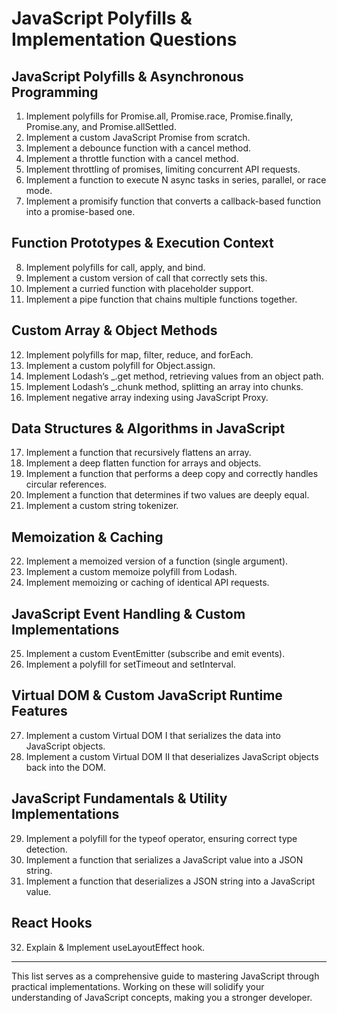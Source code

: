 # JavaScript Polyfills & Implementation Questions

## JavaScript Polyfills & Asynchronous Programming

1. Implement polyfills for Promise.all, Promise.race, Promise.finally, Promise.any, and Promise.allSettled.
2. Implement a custom JavaScript Promise from scratch.
3. Implement a debounce function with a cancel method.
4. Implement a throttle function with a cancel method.
5. Implement throttling of promises, limiting concurrent API requests.
6. Implement a function to execute N async tasks in series, parallel, or race mode.
7. Implement a promisify function that converts a callback-based function into a promise-based one.

## Function Prototypes & Execution Context

8. Implement polyfills for call, apply, and bind.
9. Implement a custom version of call that correctly sets this.
10. Implement a curried function with placeholder support.
11. Implement a pipe function that chains multiple functions together.

## Custom Array & Object Methods

12. Implement polyfills for map, filter, reduce, and forEach.
13. Implement a custom polyfill for Object.assign.
14. Implement Lodash’s \_.get method, retrieving values from an object path.
15. Implement Lodash’s \_.chunk method, splitting an array into chunks.
16. Implement negative array indexing using JavaScript Proxy.

## Data Structures & Algorithms in JavaScript

17. Implement a function that recursively flattens an array.
18. Implement a deep flatten function for arrays and objects.
19. Implement a function that performs a deep copy and correctly handles circular references.
20. Implement a function that determines if two values are deeply equal.
21. Implement a custom string tokenizer.

## Memoization & Caching

22. Implement a memoized version of a function (single argument).
23. Implement a custom memoize polyfill from Lodash.
24. Implement memoizing or caching of identical API requests.

## JavaScript Event Handling & Custom Implementations

25. Implement a custom EventEmitter (subscribe and emit events).
26. Implement a polyfill for setTimeout and setInterval.

## Virtual DOM & Custom JavaScript Runtime Features

27. Implement a custom Virtual DOM I that serializes the data into JavaScript objects.
28. Implement a custom Virtual DOM II that deserializes JavaScript objects back into the DOM.

## JavaScript Fundamentals & Utility Implementations

29. Implement a polyfill for the typeof operator, ensuring correct type detection.
30. Implement a function that serializes a JavaScript value into a JSON string.
31. Implement a function that deserializes a JSON string into a JavaScript value.

## React Hooks

32. Explain & Implement useLayoutEffect hook.

---

This list serves as a comprehensive guide to mastering JavaScript through practical implementations. Working on these will solidify your understanding of JavaScript concepts, making you a stronger developer.
